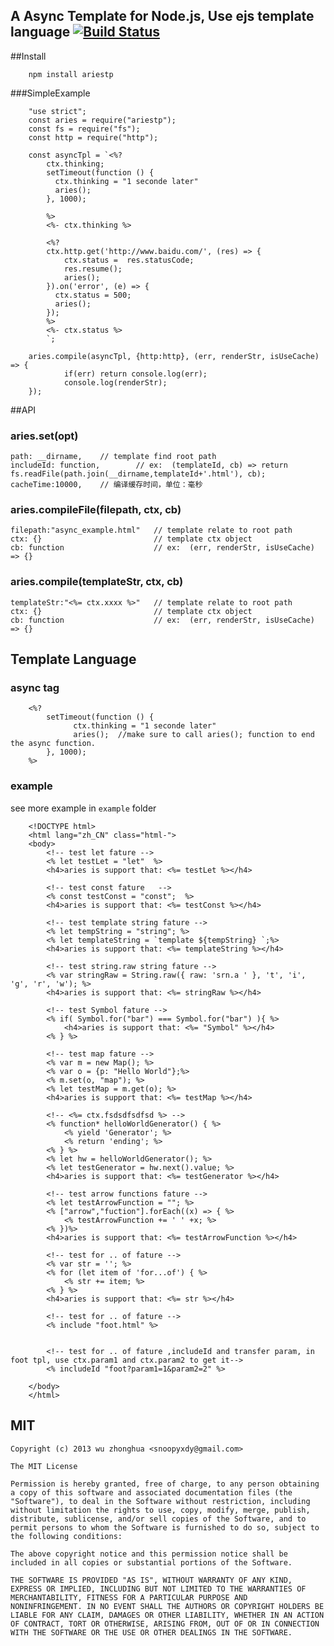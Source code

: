 ## A Async Template for Node.js, Use ejs template language [![Build Status](https://travis-ci.org/DoubleSpout/ariestp.svg?branch=master)](https://travis-ci.org/DoubleSpout/ariestp)

##Install

		npm install ariestp

###SimpleExample

		"use strict";
		const aries = require("ariestp");
		const fs = require("fs");
		const http = require("http");
		
		const asyncTpl = `<%?
			ctx.thinking;
			setTimeout(function () {
			  ctx.thinking = "1 seconde later"
			  aries();      
			}, 1000);
			
			%>
			<%- ctx.thinking %>
			
			<%?
			ctx.http.get('http://www.baidu.com/', (res) => {
				ctx.status =  res.statusCode;
				res.resume();
				aries();
			}).on('error', (e) => {
			  ctx.status = 500;
			  aries();
			});
			%>
			<%- ctx.status %>
			`;
		
		aries.compile(asyncTpl, {http:http}, (err, renderStr, isUseCache) => {
				if(err) return console.log(err);
				console.log(renderStr);
		});
	   

##API
   
### aries.set(opt)
	
	path: __dirname, 	// template find root path
	includeId: function,		// ex:  (templateId, cb) => return fs.readFile(path.join(__dirname,templateId+'.html'), cb);
	cacheTime:10000,	// 编译缓存时间，单位：毫秒

### aries.compileFile(filepath, ctx, cb)
	
	filepath:"async_example.html"	// template relate to root path
	ctx: {}							// template ctx object
	cb: function					// ex:  (err, renderStr, isUseCache) => {}

	
### aries.compile(templateStr, ctx, cb)
	
	templateStr:"<%= ctx.xxxx %>"	// template relate to root path
	ctx: {}							// template ctx object
	cb: function					// ex:  (err, renderStr, isUseCache) => {}



## Template Language

### async tag

		<%?   
			setTimeout(function () {
				  ctx.thinking = "1 seconde later"
				  aries();  //make sure to call aries(); function to end the async function.
			}, 1000);
		%>
		

### example
	
see more example in `example` folder
	
		<!DOCTYPE html>
		<html lang="zh_CN" class="html-">
		<body>
			<!-- test let fature -->	
			<% let testLet = "let"  %>
			<h4>aries is support that: <%= testLet %></h4>

			<!-- test const fature	 -->
			<% const testConst = "const";  %>
			<h4>aries is support that: <%= testConst %></h4>

			<!-- test template string fature -->	
			<% let tempString = "string"; %>
			<% let templateString = `template ${tempString} `;%>
			<h4>aries is support that: <%= templateString %></h4>	

			<!-- test string.raw string fature -->	
			<% var stringRaw = String.raw({ raw: 'srn.a ' }, 't', 'i', 'g', 'r', 'w'); %>
			<h4>aries is support that: <%= stringRaw %></h4>	

			<!-- test Symbol fature -->	
			<% if( Symbol.for("bar") === Symbol.for("bar") ){ %>
				<h4>aries is support that: <%= "Symbol" %></h4>	
			<% } %>

			<!-- test map fature -->	
			<% var m = new Map(); %>
			<% var o = {p: "Hello World"};%>
			<% m.set(o, "map"); %>
			<% let testMap = m.get(o); %>
			<h4>aries is support that: <%= testMap %></h4>	

			<!-- <%= ctx.fsdsdfsdfsd %> -->	
			<% function* helloWorldGenerator() { %>
				<% yield 'Generator'; %>
				<% return 'ending'; %>
			<% } %>
			<% let hw = helloWorldGenerator(); %>
			<% let testGenerator = hw.next().value; %>
			<h4>aries is support that: <%= testGenerator %></h4>	

			<!-- test arrow functions fature -->	
			<% let testArrowFunction = ""; %>
			<% ["arrow","fuction"].forEach((x) => { %>
				<% testArrowFunction += ' ' +x; %>
			<% })%>
			<h4>aries is support that: <%= testArrowFunction %></h4>
			
			<!-- test for .. of fature -->
			<% var str = ''; %>
			<% for (let item of 'for...of') { %>
				<% str += item; %>
			<% } %>
			<h4>aries is support that: <%= str %></h4>
			
			<!-- test for .. of fature -->
			<% include "foot.html" %>
			
			
			<!-- test for .. of fature ,includeId and transfer param, in foot tpl, use ctx.param1 and ctx.param2 to get it-->
			<% includeId "foot?param1=1&param2=2" %>
			
		</body>
		</html>

	
## MIT

```
Copyright (c) 2013 wu zhonghua <snoopyxdy@gmail.com>

The MIT License

Permission is hereby granted, free of charge, to any person obtaining
a copy of this software and associated documentation files (the
"Software"), to deal in the Software without restriction, including
without limitation the rights to use, copy, modify, merge, publish,
distribute, sublicense, and/or sell copies of the Software, and to
permit persons to whom the Software is furnished to do so, subject to
the following conditions:

The above copyright notice and this permission notice shall be
included in all copies or substantial portions of the Software.

THE SOFTWARE IS PROVIDED "AS IS", WITHOUT WARRANTY OF ANY KIND,
EXPRESS OR IMPLIED, INCLUDING BUT NOT LIMITED TO THE WARRANTIES OF
MERCHANTABILITY, FITNESS FOR A PARTICULAR PURPOSE AND
NONINFRINGEMENT. IN NO EVENT SHALL THE AUTHORS OR COPYRIGHT HOLDERS BE
LIABLE FOR ANY CLAIM, DAMAGES OR OTHER LIABILITY, WHETHER IN AN ACTION
OF CONTRACT, TORT OR OTHERWISE, ARISING FROM, OUT OF OR IN CONNECTION
WITH THE SOFTWARE OR THE USE OR OTHER DEALINGS IN THE SOFTWARE.
```